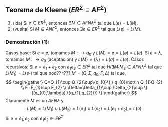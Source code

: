 ## Teorema de Kleene ($ER^\Sigma\equiv AF^\Sigma$)
1. (ida) Si $e\in ER^\Sigma$, entonces $\exists M \in AFN\lambda^\Sigma$ tal que $L(e)=L(M)$.
2. (vuelta) Si $M\in ANF^\Sigma$, entonces $\exists e\in ER^\Sigma$ tal que $L(e)=L(M)$.

### Demostración (1):
Casos base:
	Si $e=\varnothing$, tomamos $M:\rightarrow q_{0}$ y $L(M)=\varnothing=L(\varnothing)=L(e)$.
	Si $e=\lambda$, tomamos $M:\rightarrow q_{0}$ (aceptación) y $L(M)=\{\lambda\}=L(\sigma)=L(e)$.
Casos recursivos:
	Si $e=e_{1}+e_{2}$ con $e_{1}e_{2}\in ER^\Sigma$ tal que $HI\exists M_{1}M_{2}\in AFN\lambda^\Sigma$ tal que $L(M_{1})=L(e_{1})$ tal que pod?? t??? $M=(Q,\Sigma,q_{0},F,\Delta)$ tal que,
	$$
	\begin{gather}
Q=Q_{1}\cup Q_{2}\cup\{q_{0}\},\ q_{0}\not\in Q_{1}Q_{2} \\
F=F_{1}\cup F_{2} \\
\Delta=\Delta_{1}\cup \Delta_{2}\cup \{ ((q_{0},\lambda),\{q_{1},q_{2}\}) \}
\end{gather}
	$$
	Claramente $M$ es un $AFN\lambda$ y
	$$L(M)=L(M_{1})\cup L(M_{2})=L(e_{1})\cup L(e_{2})=L(e_{1}+e_{2})=L(e)$$
	Si $e=e_{1},e_{2}$ con $e_{1}e_{2}\in ER^\Sigma$
